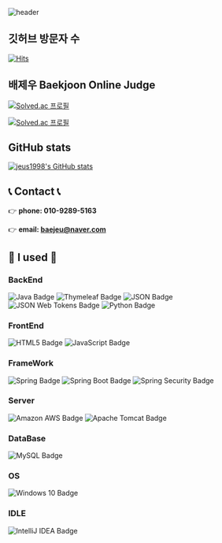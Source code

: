 
![header](https://capsule-render.vercel.app/api?type=egg&color=timeAuto&animaton=fadeIn&fontColor=ff&text=Welcome%20to%20배제우%20GITHUB&fontSize=50)


## 깃허브 방문자 수

[![Hits](https://hits.seeyoufarm.com/api/count/incr/badge.svg?url=https%3A%2F%2Fgithub.com%2Fjeus1998&count_bg=%233DB7C8&title_bg=%23555555&icon=&icon_color=%23E7E7E7&title=hits&edge_flat=false)](https://hits.seeyoufarm.com)

## 배제우 Baekjoon Online Judge

[![Solved.ac
프로필](http://mazassumnida.wtf/api/v2/generate_badge?boj=baejeu)](https://solved.ac/profile/baejeu)

[![Solved.ac
프로필](http://mazassumnida.wtf/api/v2/generate_badge?boj=zeus20240228)](https://solved.ac/profile/zeus20240228)

## GitHub stats

[![jeus1998's GitHub stats](https://github-readme-stats.vercel.app/api?username=jeus1998&include_all_commits=true&theme=nord&hide_border=true&count_private=true)](https://github.com/jeus1998/github-readme-stats)

## 📞 Contact 📞

👉 <b>phone: 010-9289-5163</b>

👉 <b>email: baejeu@naver.com</b>

## 🔨 I used 🔨
 
### BackEnd
![Java Badge](https://img.shields.io/badge/Java-3776AB?logo=Java&logoColor=fff&style=for-the-badge) ![Thymeleaf Badge](https://img.shields.io/badge/Thymeleaf-005F0F?logo=thymeleaf&logoColor=fff&style=for-the-badge) ![JSON Badge](https://img.shields.io/badge/JSON-000?logo=json&logoColor=fff&style=for-the-badge) ![JSON Web Tokens Badge](https://img.shields.io/badge/JSON%20Web%20Tokens-000?logo=jsonwebtokens&logoColor=fff&style=for-the-badge) ![Python Badge](https://img.shields.io/badge/Python-3776AB?logo=python&logoColor=fff&style=for-the-badge)

### FrontEnd
![HTML5 Badge](https://img.shields.io/badge/HTML5-E34F26?logo=html5&logoColor=fff&style=for-the-badge) ![JavaScript Badge](https://img.shields.io/badge/JavaScript-F7DF1E?logo=javascript&logoColor=000&style=for-the-badge)

### FrameWork
![Spring Badge](https://img.shields.io/badge/Spring-6DB33F?logo=spring&logoColor=fff&style=for-the-badge) ![Spring Boot Badge](https://img.shields.io/badge/Spring%20Boot-6DB33F?logo=springboot&logoColor=fff&style=for-the-badge) ![Spring Security Badge](https://img.shields.io/badge/Spring%20Security-6DB33F?logo=springsecurity&logoColor=fff&style=for-the-badge)

### Server
![Amazon AWS Badge](https://img.shields.io/badge/Amazon%20AWS-232F3E?logo=amazonaws&logoColor=fff&style=for-the-badge) ![Apache Tomcat Badge](https://img.shields.io/badge/Apache%20Tomcat-F8DC75?logo=apachetomcat&logoColor=000&style=for-the-badge)

### DataBase
![MySQL Badge](https://img.shields.io/badge/MySQL-4479A1?logo=mysql&logoColor=fff&style=for-the-badge) 

### OS
![Windows 10 Badge](https://img.shields.io/badge/Windows%2010-0078D6?logo=windows10&logoColor=fff&style=for-the-badge)

### IDLE
![IntelliJ IDEA Badge](https://img.shields.io/badge/IntelliJ%20IDEA-000?logo=intellijidea&logoColor=fff&style=for-the-badge)

<!--
**jeus1998/jeus1998** is a ✨ _special_ ✨ repository because its `README.md` (this file) appears on your GitHub profile.

Here are some ideas to get you started:

- 🔭 I’m currently working on ...
- 🌱 I’m currently learning ...
- 👯 I’m looking to collaborate on ...
- 🤔 I’m looking for help with ...
- 💬 Ask me about ...
- 📫 How to reach me: ...
- 😄 Pronouns: ...
- ⚡ Fun fact: ...
-->
